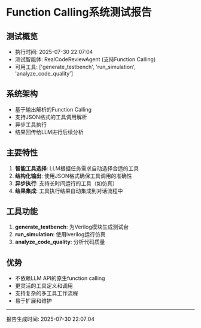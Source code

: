 # Function Calling系统测试报告

## 测试概览
- 执行时间: 2025-07-30 22:07:04
- 测试智能体: RealCodeReviewAgent (支持Function Calling)
- 可用工具: ['generate_testbench', 'run_simulation', 'analyze_code_quality']

## 系统架构
- 基于输出解析的Function Calling
- 支持JSON格式的工具调用解析
- 异步工具执行
- 结果回传给LLM进行后续分析

## 主要特性
1. **智能工具选择**: LLM根据任务需求自动选择合适的工具
2. **结构化输出**: 使用JSON格式确保工具调用的准确性
3. **异步执行**: 支持长时间运行的工具（如仿真）
4. **结果集成**: 工具执行结果自动集成到对话流程中

## 工具功能
1. **generate_testbench**: 为Verilog模块生成测试台
2. **run_simulation**: 使用iverilog运行仿真
3. **analyze_code_quality**: 分析代码质量

## 优势
- 不依赖LLM API的原生function calling
- 更灵活的工具定义和调用
- 支持复杂的多工具工作流程
- 易于扩展和维护

---
报告生成时间: 2025-07-30 22:07:04

